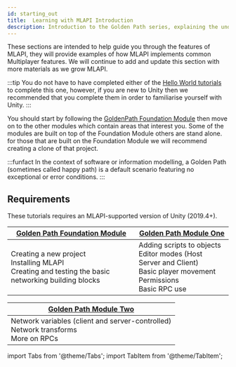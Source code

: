 ```yaml
---
id: starting_out
title:  Learning with MLAPI Introduction
description: Introduction to the Golden Path series, explaining the underliying aim of the series 
---
```


These sections are intended to help guide you through the features of MLAPI, they will provide  examples of how MLAPI implements common  Multiplayer features. We will continue to add and update this section with more materials as we grow MLAPI.  

:::tip
You do not have to have completed either of the [Hello World tutorials](../helloworld/helloworldintro.md) to complete this one, however, if you are new to Unity then we recommended that you complete them in order to familiarise yourself with Unity.
:::

You should start by following the [GoldenPath Foundation Module](../../tutorials/goldenpath_series/goldenpath_foundation_module.md) then move on to the other modules which contain areas that interest you. Some of the modules are built on top of the Foundation Module others are stand alone. for those that are built on the Foundation Module we will recommend creating a clone of that project.

:::funfact
In the context of software or information modelling, a Golden Path (sometimes called happy path) is a default scenario featuring no exceptional or error conditions.
:::


## Requirements

These tutorials requires an MLAPI-supported version of Unity (2019.4+).



<div class="table-columns-plain">

 

|<div class="buttons-pages"><a class="button button--outline button--secondary button--lg" href="goldenpath_foundation_module">Golden Path Foundation Module</a></div>| <div class="buttons-pages"><a class="button button--outline button--secondary button--lg" href="goldenpath_one"> Golden Path Module One</a></div>| 
| --- | --- |
| Creating a new project<br/>  Installing MLAPI<br/>   Creating and testing the basic networking building blocks<br/> |   Adding scripts to objects<br/> Editor modes (Host Server and Client)<br/> Basic player movement<br/>Permissions <br/>Basic RPC use  |
</div>
<div class="table-columns-plain">

| <div class="buttons-pages"><a class="button button--outline button--secondary button--lg" href="goldenpath_two">Golden Path Module Two</a></div>|
| --- | 
|  Network variables (client and server-controlled)<br/> Network transforms <br/> More on RPCs|


</div>


import Tabs from '@theme/Tabs';
import TabItem from '@theme/TabItem';








